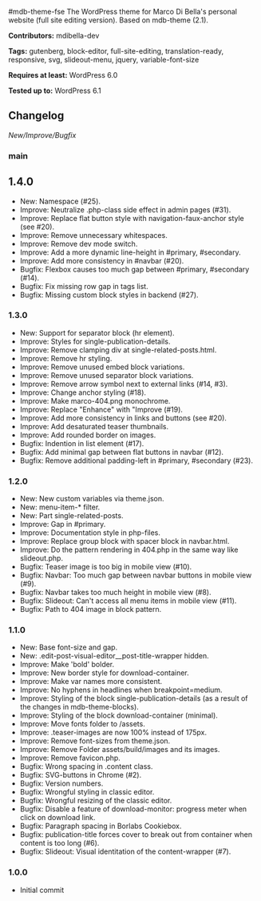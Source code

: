#mdb-theme-fse
The WordPress theme for Marco Di Bella's personal website (full site editing version). Based on mdb-theme (2.1).

__Contributors:__ mdibella-dev

__Tags:__ gutenberg, block-editor, full-site-editing, translation-ready, responsive, svg, slideout-menu, jquery, variable-font-size

__Requires at least:__ WordPress 6.0

__Tested up to:__ WordPress 6.1

## Changelog
*New/Improve/Bugfix*


### main


## 1.4.0
* New: Namespace (#25).
* Improve: Neutralize .php-class side effect in admin pages (#31).
* Improve: Replace flat button style with navigation-faux-anchor style (see #20).
* Improve: Remove unnecessary whitespaces.
* Improve: Remove dev mode switch.
* Improve: Add a more dynamic line-height in #primary, #secondary.
* Improve: Add more consistency in #navbar (#20).
* Bugfix: Flexbox causes too much gap between #primary, #secondary (#14).
* Bugfix: Fix missing row gap in tags list.
* Bugfix: Missing custom block styles in backend (#27).


### 1.3.0
* New: Support for separator block (hr element).
* Improve: Styles for single-publication-details.
* Improve: Remove clamping div at single-related-posts.html.
* Improve: Remove hr styling.
* Improve: Remove unused embed block variations.
* Improve: Remove unused separator block variations.
* Improve: Remove arrow symbol next to external links (#14, #3).
* Improve: Change anchor styling (#18).
* Improve: Make marco-404.png monochrome.
* Improve: Replace "Enhance" with "Improve (#19).
* Improve: Add more consistency in links and buttons (see #20).
* Improve: Add desaturated teaser thumbnails.
* Improve: Add rounded border on images.
* Bugfix: Indention in list element (#17).
* Bugfix: Add minimal gap between flat buttons in navbar (#12).
* Bugfix: Remove additional padding-left in #primary, #secondary (#23).


### 1.2.0
* New: New custom variables via theme.json.
* New: menu-item-* filter.
* New: Part single-related-posts.
* Improve: Gap in #primary.
* Improve: Documentation style in php-files.
* Improve: Replace group block with spacer block in navbar.html.
* Improve: Do the pattern rendering in 404.php in the same way like slideout.php.
* Bugfix: Teaser image is too big in mobile view (#10).
* Bugfix: Navbar: Too much gap between navbar buttons in mobile view (#9).
* Bugfix: Navbar takes too much height in mobile view (#8).
* Bugfix: Slideout: Can't access all menu items in mobile view (#11).
* Bugfix: Path to 404 image in block pattern.


### 1.1.0
* New: Base font-size and gap.
* New: .edit-post-visual-editor__post-title-wrapper hidden.
* Improve: Make 'bold' bolder.
* Improve: New border style for download-container.
* Improve: Make var names more consistent.
* Improve: No hyphens in headlines when breakpoint=medium.
* Improve: Styling of the block single-publication-details (as a result of the changes in mdb-theme-blocks).
* Improve: Styling of the block download-container (minimal).
* Improve: Move fonts folder to /assets.
* Improve: .teaser-images are now 100% instead of 175px.
* Improve: Remove font-sizes from theme.json.
* Improve: Remove Folder assets/build/images and its images.
* Improve: Remove favicon.php.
* Bugfix: Wrong spacing in .content class.
* Bugfix: SVG-buttons in Chrome (#2).
* Bugfix: Version numbers.
* Bugfix: Wrongful styling in classic editor.
* Bugfix: Wrongful resizing of the classic editor.
* Bugfix: Disable a feature of download-monitor: progress meter when click on download link.
* Bugfix: Paragraph spacing in Borlabs Cookiebox.
* Bugfix: publication-title forces cover to break out from container when content is too long (#6).
* Bugfix: Slideout: Visual identitation of the content-wrapper (#7).



### 1.0.0
* Initial commit
